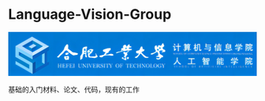 # Language-Vision-Group
![HFUT](https://github.com/liulijie-2020/Language-Vision-Group/blob/main/logo.jpg)

基础的入门材料、论文、代码，现有的工作

